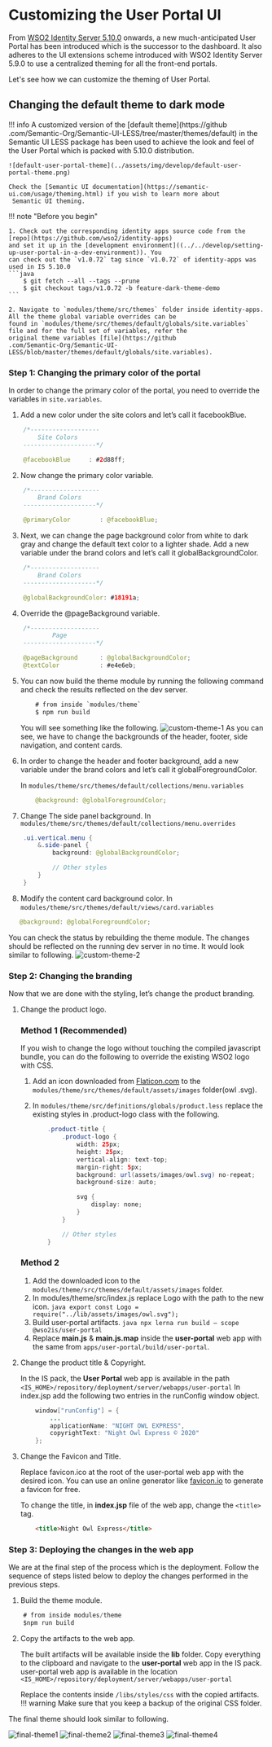 # Customizing the User Portal UI

From [WSO2 Identity Server 5.10.0](https://wso2.com/identity-and-access-management/) onwards, a new  much-anticipated
 User Portal has been introduced which is the successor to the dashboard. It also adheres to the UI extensions scheme
 introduced with WSO2 Identity Server 5.9.0 to use a centralized theming for all the front-end portals.

Let's see how we can customize the theming of User Portal.

## Changing the default theme to dark mode


!!! info
    A customized version of the [default theme](https://github
    .com/Semantic-Org/Semantic-UI-LESS/tree/master/themes/default) in the Semantic UI LESS package has been used to
    achieve the look and feel of the User Portal which is packed with 5.10.0 distribution.

    ![default-user-portal-theme](../assets/img/develop/default-user-portal-theme.png)

    Check the [Semantic UI documentation](https://semantic-ui.com/usage/theming.html) if you wish to learn more about
     Semantic UI theming.

!!! note "Before you begin"

    1. Check out the corresponding identity apps source code from the [repo](https://github.com/wso2/identity-apps)
    and set it up in the [development environment]((../../develop/setting-up-user-portal-in-a-dev-environment)). You
    can check out the `v1.0.72` tag since `v1.0.72` of identity-apps was used in IS 5.10.0
    ```java
        $ git fetch --all --tags --prune
        $ git checkout tags/v1.0.72 -b feature-dark-theme-demo
    ```

    2. Navigate to `modules/theme/src/themes` folder inside identity-apps. All the theme global variable overrides can be
    found in `modules/theme/src/themes/default/globals/site.variables` file and for the full set of variables, refer the
    original theme variables [file](https://github
    .com/Semantic-Org/Semantic-UI-LESS/blob/master/themes/default/globals/site.variables).

### Step 1: Changing the primary color of the portal

In order to change the primary color of the portal, you need to override the variables in `site.variables`.

1.  Add a new color under the site colors and let’s call it facebookBlue.
```java
    /*-------------------
        Site Colors
    --------------------*/

    @facebookBlue     : #2d88ff;
```
2. Now change the primary color variable.
```java
    /*-------------------
        Brand Colors
    --------------------*/

    @primaryColor        : @facebookBlue;
```
3. Next, we can change the page background color from white to dark gray and change the default text color to a
lighter shade. Add a new variable under the brand colors and let’s call it globalBackgroundColor.
```java
    /*-------------------
        Brand Colors
    --------------------*/

    @globalBackgroundColor: #18191a;
```
4. Override the @pageBackground variable.
```java
    /*-------------------
            Page
    --------------------*/

    @pageBackground      : @globalBackgroundColor;
    @textColor           : #e4e6eb;
```
5. You can now build the theme module by running the following command and check the results reflected on the dev server.
    ```java
        # from inside `modules/theme`
        $ npm run build
    ```
    You will see something like the following.
    ![custom-theme-1](../assets/img/develop/customize-theme1.png)
    As you can see, we have to change the backgrounds of the header, footer, side navigation, and content cards.

6.  In order to change the header and footer background, add a new variable under the brand colors and let’s call it
globalForegroundColor.

    In `modules/theme/src/themes/default/collections/menu.variables`
    ```java
        @background: @globalForegroundColor;
    ```


7.  Change The side panel background. In `modules/theme/src/themes/default/collections/menu.overrides`
```java
    .ui.vertical.menu {
        &.side-panel {
            background: @globalBackgroundColor;

            // Other styles
        }
    }
```

8.  Modify the content card background color. In `modules/theme/src/themes/default/views/card.variables`
```java
   @background: @globalForegroundColor;
```
You can check the status by rebuilding the theme module. The changes should be reflected on the running dev server in
 no time. It would look similar to following.
![custom-theme-2](../assets/img/develop/customize-theme2.png)

### Step 2: Changing the branding

Now that we are done with the styling, let’s change the product branding.

1.  Change the product logo.

    ### Method 1 (Recommended)

    If you wish to change the logo without touching the compiled javascript bundle, you can do the following to
    override the existing WSO2 logo with CSS.

    1.  Add an icon downloaded from [Flaticon.com](https://www.flaticon.com/) to the
    `modules/theme/src/themes/default/assets/images` folder(owl
    .svg).

    2.  In `modules/theme/src/definitions/globals/product.less` replace the existing styles in .product-logo
    class with the following.
        ```java
            .product-title {
                .product-logo {
                    width: 25px;
                    height: 25px;
                    vertical-align: text-top;
                    margin-right: 5px;
                    background: url(assets/images/owl.svg) no-repeat;
                    background-size: auto;

                    svg {
                        display: none;
                    }
                }

                // Other styles
            }
        ```

    ### Method 2

    1. Add the downloaded icon to the `modules/theme/src/themes/default/assets/images` folder.
    2. In modules/theme/src/index.js replace Logo with the path to the new icon.
            ```java
                export const Logo = require("../lib/assets/images/owl.svg");
            ```
    3.  Build user-portal artifacts.
            ```java
                npx lerna run build — scope @wso2is/user-portal
            ```
    4. Replace **main.js** & **main.js.map** inside the **user-portal** web app with the same from
        `apps/user-portal/build/user-portal`.

2.  Change the product title & Copyright.

    In the IS pack, the **User Portal** web app is available in the path
    `<IS_HOME>/repository/deployment/server/webapps/user-portal`
    In index.jsp add the following two entries in the runConfig window object.
    ```java
        window["runConfig"] = {
            ...
            applicationName: "NIGHT OWL EXPRESS",
            copyrightText: "Night Owl Express © 2020"
        };
    ```

3.  Change the Favicon and Title.

    Replace favicon.ico at the root of the user-portal web app with the desired icon. You can use an online generator
     like [favicon.io](https://favicon.io/) to generate a favicon for free.

    To change the title, in **index.jsp** file of the web app, change the `<title>` tag.
    ```html
        <title>Night Owl Express</title>
    ```

### Step 3: Deploying the changes in the web app

We are at the final step of the process which is the deployment. Follow the sequence of steps listed below to deploy
the changes performed in the previous steps.

1.  Build the theme module.
```java
    # from inside modules/theme
    $npm run build
```
2.  Copy the artifacts to the web app.

    The built artifacts will be available inside the **lib** folder. Copy everything to the clipboard and navigate to
     the **user-portal** web app in the IS pack.
    user-portal web app is available in the location `<IS_HOME>/repository/deployment/server/webapps/user-portal`

    Replace the contents inside `/libs/styles/css` with the copied artifacts.
    !!! warning
        Make sure that you keep a backup of the original CSS folder.

The final theme should look similar to following.

![final-theme1](../assets/img/develop/customize-theme-final1.png)
![final-theme2](../assets/img/develop/customize-theme-final2.png)
![final-theme3](../assets/img/develop/customize-theme-final3.png)
![final-theme4](../assets/img/develop/customize-theme-final4.png)
